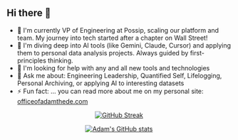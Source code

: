 ## Hi there 👋

- 🔭 I'm currently VP of Engineering at Possip, scaling our platform and team. My journey into tech started after a chapter on Wall Street!
- 🌱 I'm diving deep into AI tools (like Gemini, Claude, Cursor) and applying them to personal data analysis projects. Always guided by first-principles thinking.
- 🤔 I'm looking for help with any and all new tools and technologies
- 💬 Ask me about: Engineering Leadership, Quantified Self, Lifelogging, Personal Archiving, or applying AI to interesting datasets
- ⚡ Fun fact: ... you can read more about me on my personal site: [officeofadamthede.com](https://officeofadamthede.com)

<p align="center">
  <a href="https://git.io/streak-stats"><img src="https://github-readme-streak-stats.herokuapp.com?user=adamthede&theme=dark" alt="GitHub Streak"></a>
</p>
<p align="center">
  <a href="https://github.com/anuraghazra/github-readme-stats"><img src="https://github-readme-stats-adam-thedes-projects.vercel.app/api?username=adamthede&theme=dark&show_icons=true&show=reviews&include_orgs=true&rank_icon=github" alt="Adam's GitHub stats"></a>
</p>
